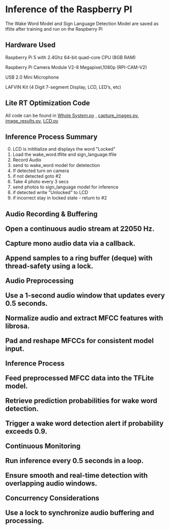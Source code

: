 <h1>Inference of the Raspberry PI</h1>

The Wake Word Model and Sign Language Detection Model are saved as tflite after training and run on the Raspberry Pi

<h2>Hardware Used</h2>

Raspberry Pi 5 with 2.4Ghz 64-bit quad-core CPU (8GB RAM)

Raspberry Pi Camera Module V2-8 Megapixel,1080p (RPI-CAM-V2)

USB 2.0 Mini Microphone

LAFVIN Kit (4 Digit 7-segment Display, LCD, LED’s, etc)

<h2>Lite RT Optimization Code</h2>

All code can be found in [Whole System.py](https://github.com/TC4451/Wake_word_sign_digits/blob/main/inference/Whole%20System.py) , 
[capture_images.py](https://github.com/TC4451/Wake_word_sign_digits/blob/main/inference/capture_images.py), 
[image_results.py](https://github.com/TC4451/Wake_word_sign_digits/blob/main/inference/Image_results.py), 
[LCD.py](https://github.com/TC4451/Wake_word_sign_digits/blob/main/inference/LCD.py)


<h2>Inference Process Summary</h2>

0. LCD is inititialize and displays the word "Locked"
1. Load the wake_word.tflite and sign_language.tfile
2. Record Audio
3. send to wake_word model for detetection
4. If detected turn on camera
5. if not detected goto #2
6. Take 4 photo every 3 secs
7. send photos to sign_language model for inference
8. if detected write "Unlocked" to LCD
9. if incorrect stay in locked state - return to #2


<h2 Detailed Wake Word Inference Process </h2>

Audio Recording & Buffering​

Open a continuous audio stream at 22050 Hz.​

Capture mono audio data via a callback.​

Append samples to a ring buffer (deque) with thread-safety using a lock.​

Audio Preprocessing​

Use a 1-second audio window that updates every 0.5 seconds.​

Normalize audio and extract MFCC features with librosa.​

Pad and reshape MFCCs for consistent model input.​

Inference Process​

Feed preprocessed MFCC data into the TFLite model.​

Retrieve prediction probabilities for wake word detection.​

Trigger a wake word detection alert if probability exceeds 0.9.​

Continuous Monitoring​

Run inference every 0.5 seconds in a loop.​

Ensure smooth and real-time detection with overlapping audio windows.​

Concurrency Considerations​

Use a lock to synchronize audio buffering and processing.


